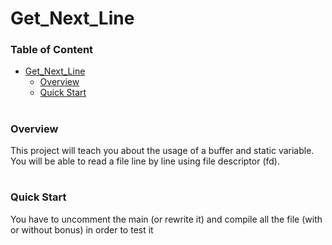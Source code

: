 # Get_Next_Line

### Table of Content
- [Get_Next_Line](#get_next_line)
    - [Overview](#overview)
    - [Quick Start](#quick-start)

#

### Overview
This project will teach you about the usage of a buffer and static variable.
You will be able to read a file line by line using file descriptor (fd).

#

### Quick Start
You have to uncomment the main (or rewrite it) and compile all the file (with or without bonus) in order to test it
#
